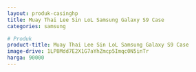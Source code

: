 ```yaml
---
layout: produk-casinghp
title: Muay Thai Lee Sin LoL Samsung Galaxy S9 Case
categories: samsung

# Produk
product-title: Muay Thai Lee Sin LoL Samsung Galaxy S9 Case
image-drive: 1LP8Mdd7E2X1G7aYhZmcp5Imqc0N5inTr
harga: 90000
---
```

